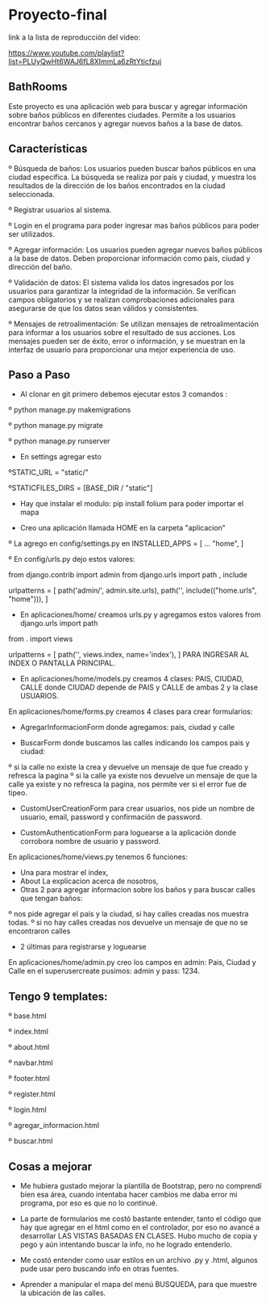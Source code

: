 # Proyecto-final

link a la lista de reproducción del video:

https://www.youtube.com/playlist?list=PLUyQwHt6WAJ6fL8XImmLa6zRtYticfzuj


## BathRooms
Este proyecto es una aplicación web para buscar y agregar información sobre baños públicos en diferentes ciudades. Permite a los usuarios encontrar baños cercanos y agregar nuevos baños a la base de datos.

## Características
º Búsqueda de baños: Los usuarios pueden buscar baños públicos en una ciudad específica. La búsqueda se realiza por país y ciudad, y muestra los resultados de la dirección de los baños encontrados en la ciudad seleccionada.

º Registrar usuarios al sistema.

º Login en el programa para poder ingresar mas baños públicos para poder ser utilizados.

º Agregar información: Los usuarios pueden agregar nuevos baños públicos a la base de datos. Deben proporcionar información como país, ciudad y dirección del baño.

º Validación de datos: El sistema valida los datos ingresados por los usuarios para garantizar la integridad de la información. Se verifican campos obligatorios y se realizan comprobaciones adicionales para asegurarse de que los datos sean válidos y consistentes.

º Mensajes de retroalimentación: Se utilizan mensajes de retroalimentación para informar a los usuarios sobre el resultado de sus acciones. Los mensajes pueden ser de éxito, error o información, y se muestran en la interfaz de usuario para proporcionar una mejor experiencia de uso.






## Paso a Paso

- Al clonar en git primero debemos ejecutar estos 3 comandos :

º python manage.py makemigrations

º python manage.py migrate

º python manage.py runserver

- En settings  agregar esto  


 ºSTATIC_URL = "static/"

 ºSTATICFILES_DIRS = [BASE_DIR / "static"]

- Hay que instalar el modulo: pip install folium para poder importar el mapa

- Creo una aplicación llamada HOME en la carpeta "aplicacion"

º La agrego en config/settings.py en INSTALLED_APPS = [ ... "home", ]

º En config/urls.py dejo estos valores:

from django.contrib import admin from django.urls import path , include

urlpatterns = [ path('admin/', admin.site.urls), path('', include(("home.urls", "home"))), ]

- En aplicaciones/home/ creamos urls.py y agregamos estos valores
from django.urls import path

from . import views

urlpatterns = [ path('', views.index, name='index'), ] PARA INGRESAR AL INDEX O PANTALLA PRINCIPAL.

- En aplicaciones/home/models.py creamos 4 clases: PAIS, CIUDAD, CALLE donde CIUDAD depende de PAIS y CALLE de ambas 2 y la clase USUARIOS.

En aplicaciones/home/forms.py creamos 4 clases para crear formularios:  
- AgregarInformacionForm donde agregamos: pais, ciudad y calle

- BuscarForm donde buscamos las calles indicando los campos pais y ciudad:

º si la calle no existe la crea y devuelve un mensaje de que fue creado y refresca la pagina º si la calle ya existe nos devuelve un mensaje de que la calle ya existe y no refresca la pagina, nos permite ver si el error fue de tipeo.

- CustomUserCreationForm para crear usuarios, nos pide un nombre de usuario, email, password y confirmación de password.

- CustomAuthenticationForm para loguearse a la aplicación donde corrobora nombre de usuario y password.

En aplicaciones/home/views.py tenemos 6 funciones:

- Una para mostrar el index, 
- About La explicacion acerca de nosotros, 
- Otras 2 para agregar informacion sobre los baños y para buscar calles que tengan baños:


º nos pide agregar el país y la ciudad, si hay calles creadas nos muestra todas. º si no hay calles creadas nos devuelve un mensaje de que no se encontraron calles 
- 2 últimas para registrarse y loguearse

En aplicaciones/home/admin.py
creo los campos en admin: Pais, Ciudad y Calle en el superusercreate pusimos: admin y pass: 1234.


## Tengo 9 templates:

 º  base.html 

 º  index.html 

 º about.html 

 º navbar.html

 º footer.html

 º register.html

 º login.html 

 º agregar_informacion.html 

 º buscar.html


 ## Cosas a mejorar
- Me hubiera gustado mejorar la plantilla de Bootstrap, pero no comprendí bien esa área, cuando intentaba hacer cambios me daba error mi programa, por eso es que no lo continué.

- La parte de formularios me costó bastante entender, tanto el código que hay que agregar en el html como en el controlador, por eso no avancé a desarrollar LAS VISTAS BASADAS EN CLASES. Hubo mucho de copia y pego y aún intentando buscar la info, no he logrado entenderlo.

- Me costó entender como usar estilos en un archivo .py y .html, algunos pude usar pero buscando info en otras fuentes.

- Aprender a manipular el mapa del menú BUSQUEDA, para que muestre la ubicación de las calles.